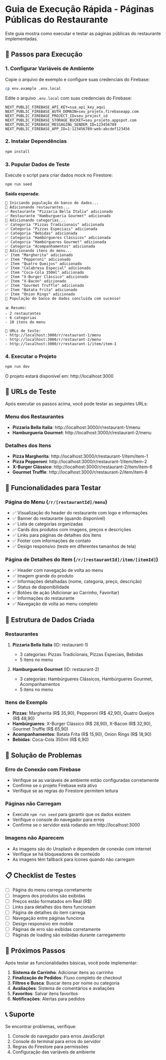 # Guia de Execução Rápida - Páginas Públicas do Restaurante

Este guia mostra como executar e testar as páginas públicas do restaurante implementadas.

## 🚀 Passos para Execução

### 1. Configurar Variáveis de Ambiente

Copie o arquivo de exemplo e configure suas credenciais do Firebase:

```bash
cp env.example .env.local
```

Edite o arquivo `.env.local` com suas credenciais do Firebase:

```env
NEXT_PUBLIC_FIREBASE_API_KEY=sua_api_key_aqui
NEXT_PUBLIC_FIREBASE_AUTH_DOMAIN=seu_projeto.firebaseapp.com
NEXT_PUBLIC_FIREBASE_PROJECT_ID=seu_project_id
NEXT_PUBLIC_FIREBASE_STORAGE_BUCKET=seu_projeto.appspot.com
NEXT_PUBLIC_FIREBASE_MESSAGING_SENDER_ID=123456789
NEXT_PUBLIC_FIREBASE_APP_ID=1:123456789:web:abcdef123456
```

### 2. Instalar Dependências

```bash
npm install
```

### 3. Popular Dados de Teste

Execute o script para criar dados mock no Firestore:

```bash
npm run seed
```

**Saída esperada:**

```
🌱 Iniciando população do banco de dados...
📝 Adicionando restaurantes...
✅ Restaurante "Pizzaria Bella Italia" adicionado
✅ Restaurante "Hamburgueria Gourmet" adicionado
📝 Adicionando categorias...
✅ Categoria "Pizzas Tradicionais" adicionada
✅ Categoria "Pizzas Especiais" adicionada
✅ Categoria "Bebidas" adicionada
✅ Categoria "Hambúrgueres Clássicos" adicionada
✅ Categoria "Hambúrgueres Gourmet" adicionada
✅ Categoria "Acompanhamentos" adicionada
📝 Adicionando itens do menu...
✅ Item "Margherita" adicionado
✅ Item "Pepperoni" adicionado
✅ Item "Quatro Queijos" adicionado
✅ Item "Calabresa Especial" adicionado
✅ Item "Coca-Cola 350ml" adicionado
✅ Item "X-Burger Clássico" adicionado
✅ Item "X-Bacon" adicionado
✅ Item "Gourmet Truffle" adicionado
✅ Item "Batata Frita" adicionado
✅ Item "Onion Rings" adicionado
🎉 População do banco de dados concluída com sucesso!

📊 Resumo:
- 2 restaurantes
- 6 categorias
- 10 itens do menu

🔗 URLs de teste:
- http://localhost:3000/r/restaurant-1/menu
- http://localhost:3000/r/restaurant-2/menu
- http://localhost:3000/r/restaurant-1/item/item-1
```

### 4. Executar o Projeto

```bash
npm run dev
```

O projeto estará disponível em: http://localhost:3000

## 🧪 URLs de Teste

Após executar os passos acima, você pode testar as seguintes URLs:

### Menu dos Restaurantes

- **Pizzaria Bella Italia**: http://localhost:3000/r/restaurant-1/menu
- **Hamburgueria Gourmet**: http://localhost:3000/r/restaurant-2/menu

### Detalhes dos Itens

- **Pizza Margherita**: http://localhost:3000/r/restaurant-1/item/item-1
- **Pizza Pepperoni**: http://localhost:3000/r/restaurant-1/item/item-2
- **X-Burger Clássico**: http://localhost:3000/r/restaurant-2/item/item-6
- **Gourmet Truffle**: http://localhost:3000/r/restaurant-2/item/item-8

## 📱 Funcionalidades para Testar

### Página do Menu (`/r/[restaurantId]/menu`)

- ✅ Visualização do header do restaurante com logo e informações
- ✅ Banner do restaurante (quando disponível)
- ✅ Lista de categorias organizadas
- ✅ Cards dos produtos com imagens, preços e descrições
- ✅ Links para páginas de detalhes dos itens
- ✅ Footer com informações de contato
- ✅ Design responsivo (teste em diferentes tamanhos de tela)

### Página de Detalhes do Item (`/r/[restaurantId]/item/[itemId]`)

- ✅ Header com navegação de volta ao menu
- ✅ Imagem grande do produto
- ✅ Informações detalhadas (nome, categoria, preço, descrição)
- ✅ Status de disponibilidade
- ✅ Botões de ação (Adicionar ao Carrinho, Favoritar)
- ✅ Informações do restaurante
- ✅ Navegação de volta ao menu completo

## 🔧 Estrutura de Dados Criada

### Restaurantes

1. **Pizzaria Bella Italia** (ID: restaurant-1)

   - 3 categorias: Pizzas Tradicionais, Pizzas Especiais, Bebidas
   - 5 itens no menu

2. **Hamburgueria Gourmet** (ID: restaurant-2)
   - 3 categorias: Hambúrgueres Clássicos, Hambúrgueres Gourmet, Acompanhamentos
   - 5 itens no menu

### Itens de Exemplo

- **Pizzas**: Margherita (R$ 35,90), Pepperoni (R$ 42,90), Quatro Queijos (R$ 48,90)
- **Hambúrgueres**: X-Burger Clássico (R$ 28,90), X-Bacon (R$ 32,90), Gourmet Truffle (R$ 65,90)
- **Acompanhamentos**: Batata Frita (R$ 15,90), Onion Rings (R$ 18,90)
- **Bebidas**: Coca-Cola 350ml (R$ 6,90)

## 🐛 Solução de Problemas

### Erro de Conexão com Firebase

- Verifique se as variáveis de ambiente estão configuradas corretamente
- Confirme se o projeto Firebase está ativo
- Verifique se as regras do Firestore permitem leitura

### Páginas não Carregam

- Execute `npm run seed` para garantir que os dados existem
- Verifique o console do navegador para erros
- Confirme se o servidor está rodando em http://localhost:3000

### Imagens não Aparecem

- As imagens são do Unsplash e dependem de conexão com internet
- Verifique se há bloqueadores de conteúdo
- As imagens têm fallback para ícones quando não carregam

## 📋 Checklist de Testes

- [ ] Página do menu carrega corretamente
- [ ] Imagens dos produtos são exibidas
- [ ] Preços estão formatados em Real (R$)
- [ ] Links para detalhes dos itens funcionam
- [ ] Página de detalhes do item carrega
- [ ] Navegação entre páginas funciona
- [ ] Design responsivo em mobile
- [ ] Páginas de erro são exibidas corretamente
- [ ] Páginas de loading são exibidas durante carregamento

## 🎯 Próximos Passos

Após testar as funcionalidades básicas, você pode implementar:

1. **Sistema de Carrinho**: Adicionar itens ao carrinho
2. **Finalização de Pedidos**: Fluxo completo de checkout
3. **Filtros e Busca**: Buscar itens por nome ou categoria
4. **Avaliações**: Sistema de comentários e avaliações
5. **Favoritos**: Salvar itens favoritos
6. **Notificações**: Alertas para pedidos

## 📞 Suporte

Se encontrar problemas, verifique:

1. Console do navegador para erros JavaScript
2. Console do terminal para erros do servidor
3. Regras do Firestore para permissões
4. Configuração das variáveis de ambiente
